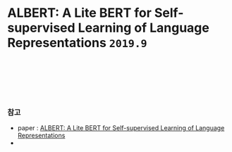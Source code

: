 # ALBERT: A Lite BERT for Self-supervised Learning of Language Representations `2019.9`



<br><br><br>
---
### 참고
- paper : [ALBERT: A Lite BERT for Self-supervised Learning of Language Representations](https://arxiv.org/pdf/1909.11942.pdf)
- []()
